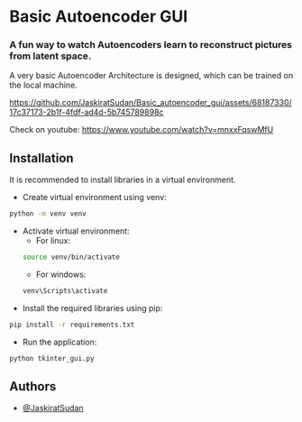 # Basic Autoencoder GUI
### A fun way to watch Autoencoders learn to reconstruct pictures from latent space.
A very basic Autoencoder Architecture is designed, which can be trained on the local machine.

https://github.com/JaskiratSudan/Basic_autoencoder_gui/assets/68187330/17c37173-2b1f-4fdf-ad4d-5b745789898c

Check on youtube: https://www.youtube.com/watch?v=mnxxFqswMfU

## Installation
It is recommended to install libraries in a virtual environment.
- Create virtual environment using venv:
```bash
python -m venv venv
```
- Activate virtual environment:
    - For linux:
    ```bash
    source venv/bin/activate
    ```
    * For windows:
    ```bash
    venv\Scripts\activate
    ```
- Install the required libraries using pip:

```bash
pip install -r requirements.txt
```
- Run the application:
```bash
python tkinter_gui.py
```

## Authors

- [@JaskiratSudan](https://github.com/JaskiratSudan)
